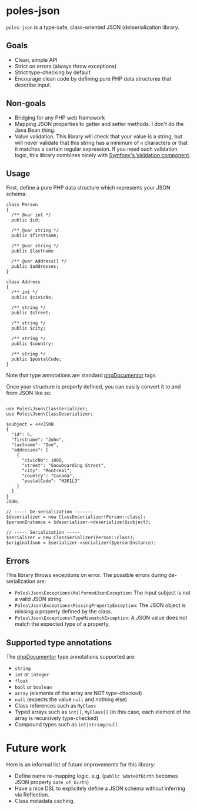 # poles-json

`poles-json` is a type-safe, class-oriented JSON (de)serialization library.

## Goals

* Clean, simple API
* Strict on errors (always throw exceptions)
* Strict type-checking by default
* Encourage clean code by defining pure PHP data structures that describe input.

## Non-goals

* Bridging for any PHP web framework
* Mapping JSON properties to getter and setter methods. I don't do the Java Bean thing.
* Value validation. This library will check that your value is a string, but will never validate that this string has a minimum of `n` characters or that it matches a certain regular expression. If you need such validation logic, this library combines nicely with [Symfony's Validation component](https://symfony.com/doc/current/validation.html).

## Usage

First, define a pure PHP data structure which represents your JSON schema:

```
class Person
{
  /** @var int */
  public $id;
  
  /** @var string */
  public $firstname;

  /** @var string */
  public $lastname

  /** @var Address[] */
  public $addresses;
}

class Address
{
  /** int */
  public $civicNo;

  /** string */
  public $street;

  /** string */
  public $city;

  /** string */
  public $country;

  /** string */
  public $postalCode;
}
```

Note that type annotations are standard [phpDocumentor](https://phpdoc.org) tags.

Once your structure is properly defined, you can easily convert it to and from JSON like so:

```

use Poles\Json\ClassSerializer;
use Poles\Json\ClassDeserializer;

$subject = <<<JSON
{
  "id": 5,
  "firstname": "John",
  "lastname": "Doe",
  "addresses": [
    {
      "civicNo": 1080,
      "street": "Snowboarding Street",
      "city": "Montreal",
      "country": "Canada",
      "postalCode": "H2K1L3"
    }
  ]
}
JSON;

// ----- De-serialization -------
$deserializer = new ClassDeserializer(Person::class);
$personInstance = $deserializer->deserialize($subject);

// ----- Serialization -----
$serializer = new ClassSerializer(Person::class);
$originalJson = $serializer->serializer($personInstance);
```

## Errors

This library throws exceptions on error. The possible errors during de-serialization are:

* `Poles\Json\Exceptions\MalformedJsonException`: The input subject is not a valid JSON string.
* `Poles\Json\Exceptions\MissingPropertyException`: The JSON object is missing a property defined by the class.
* `Poles\Json\Exceptions\TypeMismatchException`: A JSON value does not match the expected type of a property.

## Supported type annotations

The [phpDocumentor](https://docs.phpdoc.org/guides/types.html) type annotations supported are:

* `string`
* `int` or `integer`
* `float`
* `bool` or `boolean`
* `array` (elements of the array are NOT type-checked)
* `null` (expects the value `null` and nothing else)
* Class references such as `MyClass`
* Typed arrays such as `int[]`, `MyClass[]` (in this case, each element of the array is recursively type-checked)
* Compound types such as `int|string|null`

# Future work

Here is an informal list of future improvements for this library:

* Define name re-mapping logic, e.g. (`public $dateOfBirth` becomes JSON property `date_of_birth`)
* Have a nice DSL to explicitely define a JSON schema without inferring via Reflection.
* Class metadata caching.

